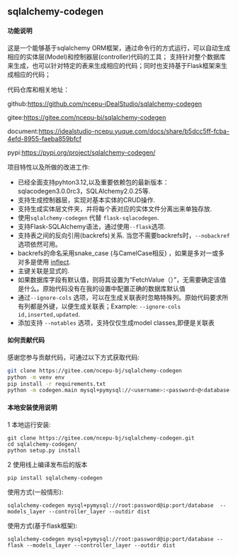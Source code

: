 ## sqlalchemy-codegen

#### 功能说明
这是一个能够基于sqlalchemy ORM框架，通过命令行的方式运行，可以自动生成相应的实体层(Model)和控制器层(controller)代码的工具；
支持针对整个数据库来生成，也可以针对特定的表来生成相应的代码；同时也支持基于Flask框架来生成相应的代码；

代码仓库和相关地址：

github:https://github.com/ncepu-iDealStudio/sqlalchemy-codegen

gitee:https://gitee.com/ncepu-bj/sqlalchemy-codegen

document:https://idealstudio-ncepu.yuque.com/docs/share/b5dcc5ff-fcba-4efd-8955-faeba859bfcf

pypi:https://pypi.org/project/sqlalchemy-codegen/

项目特性以及所做的改进工作:
* 已经全面支持pyhton3.12,以及重要依赖包的最新版本：sqlacodegen3.0.0rc3，SQLAlchemy2.0.25等.
* 支持生成控制器层，实现对基本实体的CRUD操作.
* 支持生成实体层文件夹，并将每个表对应的实体文件分离出来单独存放.
* 使用`sqlalchemy-codegen` 代替 `flask-sqlacodegen`.
* 支持Flask-SQLAlchemy语法，通过使用`--flask`选项.
* 支持表之间的反向引用(backrefs)关系. 当您不需要backrefs时，`--nobackref`选项依然可用。
* backrefs的命名采用snake_case (与CamelCase相反) ，如果是多对一或多对多是使用 [inflect](https://pypi.python.org/pypi/inflect).
* 主键关联是显式的.
* 如果数据库字段有默认值，则将其设置为“FetchValue（）”，无需要确定该值是什么。原始代码没有在我的设置中配置正确的数据库默认值
* 通过`--ignore-cols` 选项，可以在生成关联表时忽略特殊列。原始代码要求所有列都是外键，以便生成关联表；Example: `--ignore-cols id,inserted,updated`.
* 添加支持 `--notables` 选项，支持仅仅生成model classes,即便是关联表


#### 如何贡献代码
感谢您参与贡献代码，可通过以下方式获取代码:
```sh
git clone https://gitee.com/ncepu-bj/sqlalchemy-codegen
python -m venv env
pip install -r requirements.txt
python -m codegen.main mysql+pymysql://<username>:<password>@<database-ip>:<port>/<database-name> --flask --models_layer --controller_layer --outdir ddist[--tables <tablenames>] [--notables] 

```

#### 本地安装使用说明

1 本地运行安装:
```
git clone https://gitee.com/ncepu-bj/sqlalchemy-codegen.git
cd sqlalchemy-codegen/
python setup.py install
```

2 使用线上编译发布后的版本

```
pip install sqlalchemy-codegen
```

使用方式(一般情形):
```
sqlalchemy-codegen mysql+pymysql://root:password@ip:port/database  --models_layer --controller_layer --outdir dist
```


使用方式(基于flask框架):

```
sqlalchemy-codegen mysql+pymysql://root:password@ip:port/database --flask --models_layer --controller_layer --outdir dist
```

